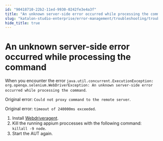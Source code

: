 ```yaml
---
id: "90418710-22b2-11ed-9930-0242fe3e4a3f"
title: "An unknown server-side error occurred while processing the command"
slug: "katalon-studio-enterprise/error-management/troubleshooting/troubleshoot-mobile-automated-testing/an-unknown-server-side-error-occurred-while-processing-the-command"
hide_title: true
---
```


# <a id="troubleshooting-1698" class="anchor_top_offset"/><a id="ariaid-title1" class="anchor_top_offset"/>An unknown server-side error occurred while processing the command

<section xmlns="http://www.w3.org/1999/xhtml" className="section condition"><p className="p">When you encounter the error <code className="ph codeph">java.util.concurrent.ExecutionException: org.openqa.selenium.WebDriverException: An unknown server-side error occurred while processing the command</code>. </p><p className="p">Original error: <code className="ph codeph">Could not proxy command to the remote server</code>. </p><p className="p">Original error: <code className="ph codeph">timeout of 240000ms exceeded</code>.</p></section> 
<div xmlns="http://www.w3.org/1999/xhtml" className="bodydiv troubleSolution"><section className="section remedy"><ol className="ol steps"><li className="li step"><span className="ph cmd">Install <a className="xref" href="/docs/legacy/katalon-studio-enterprise/create-tests-and-projects/configure-test-cases/mobile-testing/ios/mobile-install-webdriveragent-for-real-ios-devices">Webdriveragent</a>.</span></li><li className="li step"><span className="ph cmd">Kill the running appium proccesses with the following command: <code className="ph codeph">killall -9 node</code>.</span></li><li className="li step"><span className="ph cmd">Start the AUT again.</span></li></ol></section></div>

